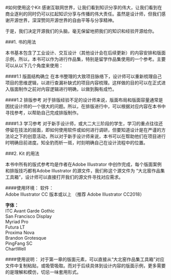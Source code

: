 #如何使用这个Kit
感谢互联网世界，让我们看到知识分享的伟大，让我们看到在商业逐利的同时仍可以扛起知识分享与传播的伟大责任。虽然是设计师，但我们感谢开源世界，深深赞同开源世界的自由平等与分享精神。

于是，我们决定开源我们的头脑，毫无保留地把我们的知识和经验开源给你。


###1. 书的用法

本书基本包含了工业设计、交互设计（其他设计会在后续更新）的内容安排和版面示例，所以，本书可以作为进行作品集，特别是留学作品集使用的一个参考。主要可以从以下几个角度来使用：

####1.1 版面结构确立
在本书整理的大致项目脉络下，设计师可以重新梳理自己项目的思维逻辑，以进行查漏补缺式的项目内容梳理。这样做的目的可以在正式进入版面制作之前对内容逻辑进行明确，以做到胸有成竹。

####1.2 排版参考
对于排版经验不足的设计师来说，版面布局和版面容量通常是困扰设计师的一个很大的问题。所以，在排版进行中，可以根据对应内容在本书中寻找参考，以帮助自己完成排版制作。

####1.3 学习参考
对于新手设计师，或大二大三阶段的学生，学习的重点往往还停留在技法的层面，即如何使用软件或如何进行调研，但要知道设计是在严谨的方法论之下的创意活动，所以对于新手设计师来说，本书可以在帮助他们在项目进行时明确目前进度。知全豹而析一斑，时刻明确自己在设计流程中的位置。

###2. Kit 的用法

本书中所有的版式参考均是作者在Adobe Illustrator 中创作完成，每个版面案例和排版技巧都有Adobe Illustrator 的源文件，我们称这个源文件为 “大北窑作品集工具箱”，设计师可以直接打开我们的源文件寻找对应需求。

####使用环境：
软件：  
Adobe Illustrator CC 版本或以上 （推荐 Adobe Illustrator CC2018）

**字体：**  
ITC Avant Garde Gothic  
San Francisco Display  
Myriad Pro  
Futura LT  
Proxima Nova  
Brandon Grotesque  
PingFang SC  
ChartWell

####使用说明：
对于第一章的版面元素，可以直接从“大北窑作品集工具箱”对应文件中复制粘贴，或吸管吸取。而对于后续具体到设计内容的版面示例，更多需要的是理解和模仿，切忌一味套用形式。
